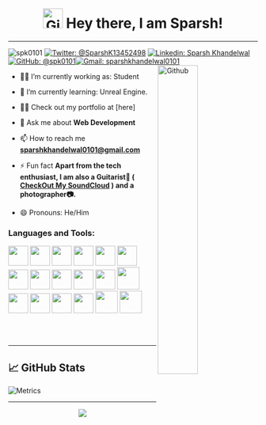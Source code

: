 <center>
<h1>
<img width="40" alt="Github" src="https://media.giphy.com/media/hvRJCLFzcasrR4ia7z/giphy.gif" >
   Hey there, I am Sparsh!
</h1>
</center>
<hr> 


 <img src="https://komarev.com/ghpvc/?username=spk0101&label=Profile%20views&color=FF00FF&style=flat" alt="spk0101"> 
<a href="https://twitter.com/SparshK13452498"><img src="https://img.shields.io/twitter/follow/SparshK13452498?style=social" alt="Twitter: @SparshK13452498"></a>
<a href="https://www.linkedin.com/in/sparsh-khandelwal0101/"><img src="https://img.shields.io/badge/Sparsh%20Khandelwal-blue?style=flat-square&amp;logo=Linkedin&amp;logoColor=white&amp;link=https://www.linkedin.com/in/sparsh-khandelwal0101/" alt="Linkedin: Sparsh Khandelwal"></a><a href="https://github.com/spk0101"><img src="https://img.shields.io/github/followers/spk0101?label=follow&amp;style=social" alt="GitHub: @spk0101"></a><a href="mailto:sparshkhandelwal0101@gmail.com"><img src="https://img.shields.io/badge/Gmail-sparshkhandelwal0101-red" alt="Gmail: sparshkhandelwal0101"></a>

<img width="40%" align="right" alt="Github" src="https://media.giphy.com/media/qgQUggAC3Pfv687qPC/giphy.gif" width ="10rem">

- 🧑‍🎓 I’m currently working as: Student 

- 🌱 I’m currently learning: Unreal Engine.

- 👨‍💻 Check out my portfolio at [here]

- 💬 Ask me about **Web Development**

- 📫 How to reach me **sparshkhandelwal0101@gmail.com**

- ⚡ Fun fact **Apart from the tech enthusiast, I am also a Guitarist🎸 ( [CheckOut My SoundCloud](https://soundcloud.com/spk0101) ) and a photographer📷.**

- 😄 Pronouns: He/Him



  
<h3 align="left">Languages and Tools:</h3>
 <p align="left"> <img src="https://cdn.jsdelivr.net/gh/devicons/devicon/icons/figma/figma-original.svg" width="40"> <img src="https://cdn.jsdelivr.net/gh/devicons/devicon/icons/xd/xd-plain.svg" width="40"> <img src="https://cdn.jsdelivr.net/gh/devicons/devicon/icons/css3/css3-original.svg" width="40"> <img src="https://cdn.jsdelivr.net/gh/devicons/devicon/icons/photoshop/photoshop-plain.svg" width="40"> <img src="https://cdn.jsdelivr.net/gh/devicons/devicon/icons/html5/html5-original.svg" width="40"> <img src="https://cdn.jsdelivr.net/gh/devicons/devicon/icons/arduino/arduino-original-wordmark.svg" width="40"> <img src="https://cdn.jsdelivr.net/gh/devicons/devicon/icons/bootstrap/bootstrap-original-wordmark.svg" width="40"> <img src="https://cdn.jsdelivr.net/gh/devicons/devicon/icons/canva/canva-original.svg" width="40"> <img src="https://cdn.jsdelivr.net/gh/devicons/devicon/icons/debian/debian-original-wordmark.svg" width="40"> <img src="https://cdn.jsdelivr.net/gh/devicons/devicon/icons/illustrator/illustrator-plain.svg" width="40"> <img src="https://cdn.jsdelivr.net/gh/devicons/devicon/icons/javascript/javascript-original.svg" width="40">
            <img src="https://cdn.jsdelivr.net/gh/devicons/devicon/icons/jquery/jquery-original.svg" width="45" />
           <img src="https://cdn.jsdelivr.net/gh/devicons/devicon/icons/angularjs/angularjs-original.svg" width="40"> 
            <img src="https://cdn.jsdelivr.net/gh/devicons/devicon/icons/unrealengine/unrealengine-original.svg" width="40" >
            <img src="https://cdn.jsdelivr.net/gh/devicons/devicon/icons/googlecloud/googlecloud-original.svg"/ width = "40">  
            <img src="https://cdn.jsdelivr.net/gh/devicons/devicon/icons/gitter/gitter-plain.svg" / width="40"> 
             <img src="https://cdn.jsdelivr.net/gh/devicons/devicon/icons/nodejs/nodejs-original.svg" / width="45">
               <img src="https://cdn.jsdelivr.net/gh/devicons/devicon/icons/react/react-original.svg" width="45" />
          
           
          
          
          
            
<br><br><hr>
## &#x1f4c8; GitHub Stats<br/>
            
![Metrics](https://metrics.lecoq.io/spk0101?template=classic&isocalendar=1&base=header%2C%20activity%2C%20community%2C%20repositories%2C%20metadata&base.indepth=false&base.hireable=false&base.skip=false&isocalendar=true&isocalendar.duration=full-year&config.timezone=Asia%2FKolkata)
<!-- 
![](http://github-profile-summary-cards.vercel.app/api/cards/profile-details?username=spk0101&theme=vue)
 -->
<hr>

<p align="center">
    <img src="https://img.shields.io/badge/THANKS%20FOR-VISITING%20❤%EF%B8%8F-informational?style=for-the-badge&logo=github"/>    
</p>